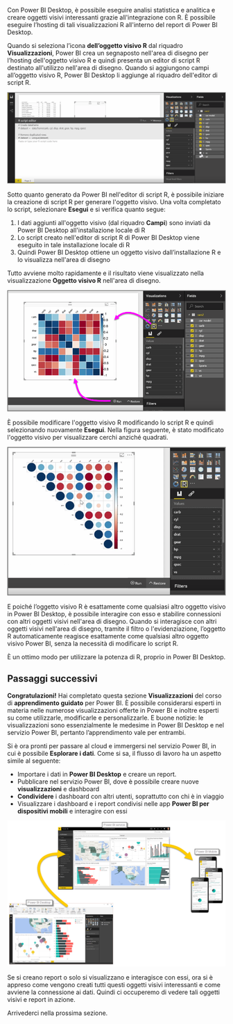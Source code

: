 Con Power BI Desktop, è possibile eseguire analisi statistica e analitica e creare oggetti visivi interessanti grazie all'integrazione con R. È possibile eseguire l’hosting di tali visualizzazioni R all'interno del report di Power BI Desktop.

Quando si seleziona l’icona **dell’oggetto visivo R** dal riquadro **Visualizzazioni**, Power BI crea un segnaposto nell'area di disegno per l’hosting dell'oggetto visivo R e quindi presenta un editor di script R destinato all'utilizzo nell'area di disegno. Quando si aggiungono campi all’oggetto visivo R, Power BI Desktop li aggiunge al riquadro dell'editor di script R.

![](media/3-11h-r-visual-integration/3-11h_1.png)

Sotto quanto generato da Power BI nell'editor di script R, è possibile iniziare la creazione di script R per generare l'oggetto visivo. Una volta completato lo script, selezionare **Esegui** e si verifica quanto segue:

1. I dati aggiunti all'oggetto visivo (dal riquadro **Campi**) sono inviati da Power BI Desktop all'installazione locale di R
2. Lo script creato nell'editor di script R di Power BI Desktop viene eseguito in tale installazione locale di R
3. Quindi Power BI Desktop ottiene un oggetto visivo dall’installazione R e lo visualizza nell'area di disegno

Tutto avviene molto rapidamente e il risultato viene visualizzato nella visualizzazione **Oggetto visivo R** nell'area di disegno.

![](media/3-11h-r-visual-integration/3-11h_2.png)

È possibile modificare l'oggetto visivo R modificando lo script R e quindi selezionando nuovamente **Esegui**. Nella figura seguente, è stato modificato l'oggetto visivo per visualizzare cerchi anziché quadrati.

![](media/3-11h-r-visual-integration/3-11h_3.png)

E poiché l’oggetto visivo R è esattamente come qualsiasi altro oggetto visivo in Power BI Desktop, è possibile interagire con esso e stabilire connessioni con altri oggetti visivi nell'area di disegno. Quando si interagisce con altri oggetti visivi nell'area di disegno, tramite il filtro o l'evidenziazione, l’oggetto R automaticamente reagisce esattamente come qualsiasi altro oggetto visivo Power BI, senza la necessità di modificare lo script R.

È un ottimo modo per utilizzare la potenza di R, proprio in Power BI Desktop.

## <a name="next-steps"></a>Passaggi successivi
**Congratulazioni!** Hai completato questa sezione **Visualizzazioni** del corso di **apprendimento guidato** per Power BI. È possibile considerarsi esperti in materia nelle numerose visualizzazioni offerte in Power BI e inoltre esperti su come utilizzarle, modificarle e personalizzarle. E buone notizie: le visualizzazioni sono essenzialmente le medesime in Power BI Desktop e nel servizio Power BI, pertanto l’apprendimento vale per entrambi.

Si è ora pronti per passare al cloud e immergersi nel servizio Power BI, in cui è possibile **Esplorare i dati**. Come si sa, il flusso di lavoro ha un aspetto simile al seguente:

* Importare i dati in **Power BI Desktop** e creare un report.
* Pubblicare nel servizio Power BI, dove è possibile creare nuove **visualizzazioni** e dashboard
* **Condividere** i dashboard con altri utenti, soprattutto con chi è in viaggio
* Visualizzare i dashboard e i report condivisi nelle app **Power BI per dispositivi mobili** e interagire con essi

![](media/3-11h-r-visual-integration/c0a1_1.png)

Se si creano report o solo si visualizzano e interagisce con essi, ora si è appreso come vengono creati tutti questi oggetti visivi interessanti e come avviene la connessione ai dati. Quindi ci occuperemo di vedere tali oggetti visivi e report in azione.

Arrivederci nella prossima sezione.

